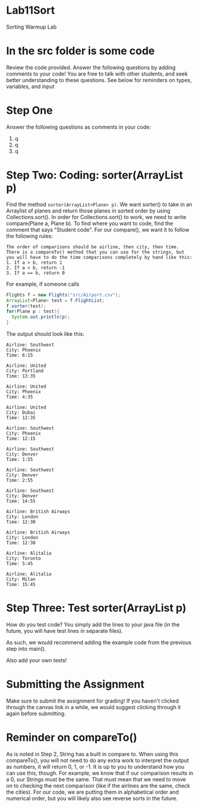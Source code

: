 # Lab11Sort
Sorting Warmup Lab

# In the src folder is some code
Review the code provided. Answer the following questions by adding comments to your code! You are free to talk with other students, and seek better understanding to these questions. See below for reminders on types, variables, and input

# Step One
Answer the following questions as comments in your code:
1. q
2. q
3. q

# Step Two: Coding: sorter(ArrayList<Plane> p)
Find the method `sorter(ArrayList<Plane> p)`.
We want sorter() to take in an Arraylist of planes and return those planes in sorted order by using Collections.sort(). In order for Collections.sort() to work, we need to write compare(Plane a, Plane b). To find where you want to code, find the comment that says "Student code". 
For our compare(), we want it to follow the following rules:
```
The order of comparisons should be airline, then city, then time.
There is a compareTo() method that you can use for the strings, but you will have to do the time comparisons completely by hand like this:
1. If a > b, return 1
2. If a < b, return -1
3. If a == b, return 0
```

For example, if someone calls
```java
Flights f = new Flights("src/Airport.csv");
ArrayList<Plane> test = f.FlightList;
f.sorter(test);                       
for(Plane p : test){
  System.out.println(p);
}
```
The output should look like this:
```
Airline: Southwest
City: Phoenix
Time: 6:15

Airline: United
City: Portland
Time: 13:35

Airline: United
City: Phoenix
Time: 4:35

Airline: United
City: Dubai
Time: 12:35

Airline: Southwest
City: Phoenix
Time: 12:15

Airline: Southwest
City: Denver
Time: 1:55

Airline: Southwest
City: Denver
Time: 2:55

Airline: Southwest
City: Denver
Time: 14:55

Airline: British Airways
City: London
Time: 12:30

Airline: British Airways
City: London
Time: 12:30

Airline: Alitalia
City: Toronto
Time: 5:45

Airline: Alitalia
City: Milan
Time: 15:45
```

# Step Three: Test sorter(ArrayList<Plane> p)
How do you test code? You simply add the lines to your java file (in the future, you will have test lines in separate files).

As such, we would recommend adding the example code from the previous step into main().

Also add your own tests!

# Submitting the Assignment
Make sure to submit the assignment for grading! If you haven't clicked through the canvas link in a while, we would suggest clicking through it again before submitting.

# Reminder on compareTo()
As is noted in Step 2, String has a built in compare to. When using this compareTo(), you will not need to do any extra work to interpret the output as numbers, it will return 0, 1, or -1. It is up to you to understand how you can use this, though. For example, we know that if our comparison results in a 0, our Strings must be the same. That must mean that we need to move on to checking the next comparison (like if the airlines are the same, check the cities). For our code, we are putting them in alphabetical order and numerical order, but you will likely also see reverse sorts in the future.
